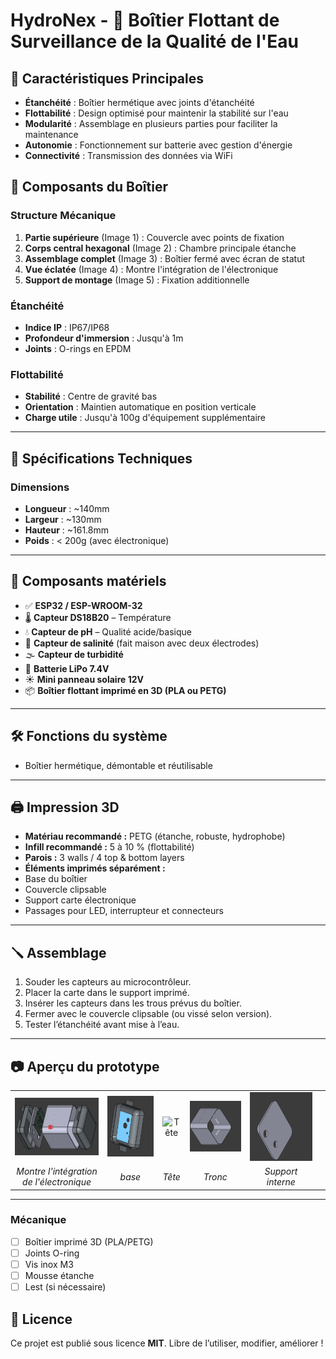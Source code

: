 # HydroNex - 🌊 Boîtier Flottant de Surveillance de la Qualité de l'Eau


## 🎯 Caractéristiques Principales

- **Étanchéité** : Boîtier hermétique avec joints d'étanchéité
- **Flottabilité** : Design optimisé pour maintenir la stabilité sur l'eau
- **Modularité** : Assemblage en plusieurs parties pour faciliter la maintenance
- **Autonomie** : Fonctionnement sur batterie avec gestion d'énergie
- **Connectivité** : Transmission des données via WiFi

## 🔧 Composants du Boîtier

### Structure Mécanique
1. **Partie supérieure** (Image 1) : Couvercle avec points de fixation
2. **Corps central hexagonal** (Image 2) : Chambre principale étanche
3. **Assemblage complet** (Image 3) : Boîtier fermé avec écran de statut
4. **Vue éclatée** (Image 4) : Montre l'intégration de l'électronique
5. **Support de montage** (Image 5) : Fixation additionnelle

### Étanchéité
- **Indice IP** : IP67/IP68
- **Profondeur d'immersion** : Jusqu'à 1m
- **Joints** : O-rings en EPDM

### Flottabilité
- **Stabilité** : Centre de gravité bas
- **Orientation** : Maintien automatique en position verticale
- **Charge utile** : Jusqu'à 100g d'équipement supplémentaire

---
## 📐 Spécifications Techniques

### Dimensions
- **Longueur** : ~140mm
- **Largeur** : ~130mm 
- **Hauteur** : ~161.8mm
- **Poids** : < 200g (avec électronique)
---
## 🧰 Composants matériels

- ✅ **ESP32 / ESP-WROOM-32**
- 🌡️ **Capteur DS18B20** – Température
- 💧 **Capteur de pH** – Qualité acide/basique
- 🧂 **Capteur de salinité** (fait maison avec deux électrodes)
- 🌫️ **Capteur de turbidité**
- 🔋 **Batterie LiPo 7.4V**
- ☀️ **Mini panneau solaire 12V**
- 📦 **Boîtier flottant imprimé en 3D (PLA ou PETG)**

---

## 🛠️ Fonctions du système

- Boîtier hermétique, démontable et réutilisable

---

## 🖨️ Impression 3D

- **Matériau recommandé :** PETG (étanche, robuste, hydrophobe)
- **Infill recommandé :** 5 à 10 % (flottabilité)
- **Parois :** 3 walls / 4 top & bottom layers
- **Éléments imprimés séparément :**
- Base du boîtier
- Couvercle clipsable
- Support carte électronique
- Passages pour LED, interrupteur et connecteurs

---

## 🪛 Assemblage

1. Souder les capteurs au microcontrôleur.
2. Placer la carte dans le support imprimé.
3. Insérer les capteurs dans les trous prévus du boîtier.
4. Fermer avec le couvercle clipsable (ou vissé selon version).
5. Tester l’étanchéité avant mise à l’eau.

---

## 📷 Aperçu du prototype

|  |  |  |  |  |  |
|:---:|:---:|:---:|:---:|:---:|:---:|
| ![aperçu](Apercu_general.jpg) | ![base](base.jpg) |  ![Tête](Tête.png) | ![corps](corps.jpg) | ![support](support.jpg) |
| *Montre l'intégration de l'électronique* | *base* | *Tête* | *Tronc* |*Support interne*|


---
### Mécanique
- [ ] Boîtier imprimé 3D (PLA/PETG)
- [ ] Joints O-ring
- [ ] Vis inox M3
- [ ] Mousse étanche
- [ ] Lest (si nécessaire)

## 📄 Licence

Ce projet est publié sous licence **MIT**. Libre de l’utiliser, modifier, améliorer !